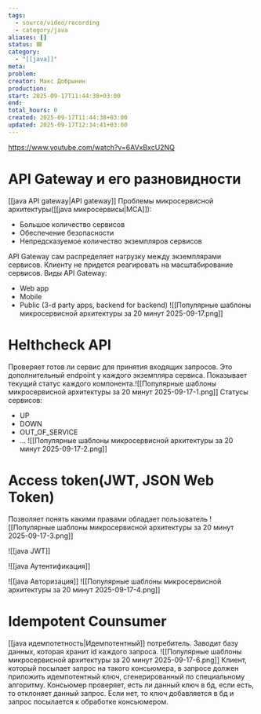 ```yaml
---
tags:
  - source/video/recording
  - category/java
aliases: []
status: 🟦
category:
  - "[[java]]"
meta:
problem:
creator: Макс Добрынин
production:
start: 2025-09-17T11:44:38+03:00
end:
total_hours: 0
created: 2025-09-17T11:44:38+03:00
updated: 2025-09-17T12:34:41+03:00
---
```


https://www.youtube.com/watch?v=6AVxBxcU2NQ

# API Gateway и его разновидности
[[java API gateway|API gateway]]
Проблемы микросервисной архитектуры([[java микросервисы|МСА]]):
- Большое количество сервисов
- Обеспечение безопасности
- Непредсказуемое количество экземпляров сервисов

API Gateway сам распределяет нагрузку между экземплярами сервисов. Клиенту не придется реагировать на масштабирование сервисов.
Виды API Gateway:
- Web app
- Mobile
- Public (3-d party apps, backend for backend)
![[Популярные шаблоны микросервисной архитектуры за 20 минут 2025-09-17.png]]

# Helthcheck API
Проверяет готов ли сервис для принятия входящих запросов. Это дополнительный endpoint у каждого экземпляра сервиса. Показывает текущий статус каждого компонента.![[Популярные шаблоны микросервисной архитектуры за 20 минут 2025-09-17-1.png]]
Статусы сервисов:
- UP
- DOWN
- OUT_OF_SERVICE
- ...
![[Популярные шаблоны микросервисной архитектуры за 20 минут 2025-09-17-2.png]]

# Access token(JWT, JSON Web Token)

Позволяет понять какими правами обладает пользователь
![[Популярные шаблоны микросервисной архитектуры за 20 минут 2025-09-17-3.png]]

![[java JWT]]

![[java Аутентификация]]

![[java Авторизация]]
![[Популярные шаблоны микросервисной архитектуры за 20 минут 2025-09-17-4.png]]

# Idempotent Counsumer

[[java идемпотетность|Идемпотентный]] потребитель. Заводит базу данных, которая хранит id каждого запроса. ![[Популярные шаблоны микросервисной архитектуры за 20 минут 2025-09-17-6.png]]
Клиент, который посылает запрос на такого консьюмера, в запросе должен приложить идемпотентный ключ, сгенерированный по специальному алгоритму. Консьюмер проверяет, есть ли данный ключ в бд, если есть, то отклоняет данный запрос. Если нет, то ключ добавляется в бд и запрос посылается к обработке консьюмером.
